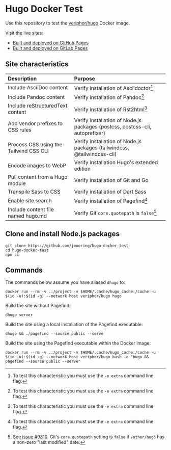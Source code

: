 # Hugo Docker Test

Use this repository to test the [veriphor/hugo](https://hub.docker.com/r/veriphor/hugo) Docker image.

Visit the live sites:

- [Built and deployed on GitHub Pages](https://jmooring.github.io/hugo-docker-test/)
- [Built and deployed on GitLab Pages](https://jmooring.gitlab.io/hugo-docker-test/)

## Site characteristics

Description|Purpose
:--|:--
Include AsciiDoc content|Verify installation of Asciidoctor[^1]
Include Pandoc content|Verify installation of Pandoc[^1]
Include reStructuredText content|Verify installation of Rst2html[^1]
Add vendor prefixes to CSS rules|Verify installation of Node.js packages (postcss, postcss-cli, autoprefixer)
Process CSS using the Tailwind CSS CLI|Verify installation of Node.js packages (tailwindcss, @tailwindcss-cli)
Encode images to WebP|Verify installation Hugo's extended edition
Pull content from a Hugo module|Verify installation of Git and Go
Transpile Sass to CSS|Verify installation of Dart Sass
Enable site search|Verify installation of Pagefind[^1]
Include content file named hugö.md|Verify Git `core.quotepath` is `false`[^2]

[^1]: To test this characteristic you must use the `-e extra` command line flag.
[^2]: See [issue #9810](https://github.com/gohugoio/hugo/issues/9810). Git's `core.quotepath` setting is `false` if `/other/hugö` has a non-zero "last modified" date.

## Clone and install Node.js packages

```text
git clone https://github.com/jmooring/hugo-docker-test
cd hugo-docker-test
npm ci
```

## Commands

The commands below assume you have aliased `dhugo` to:

```text
docker run --rm -v .:/project -v $HOME/.cache/hugo_cache:/cache -u $(id -u):$(id -g) --network host veriphor/hugo hugo
```

Build the site without Pagefind:

```text
dhugo server
```

Build the site using a local installation of the Pagefind executable:

```text
dhugo && ./pagefind --source public --serve
```

Build the site using the Pagefind executable within the Docker image:

```text
docker run --rm -v .:/project -v $HOME/.cache/hugo_cache:/cache -u $(id -u):$(id -g) --network host veriphor/hugo bash -c "hugo && pagefind --source public --serve"
```

